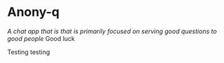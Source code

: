 # Anony-q

_A chat app that is that is primarily focused on serving good questions to good people_
Good luck

Testing
testing
